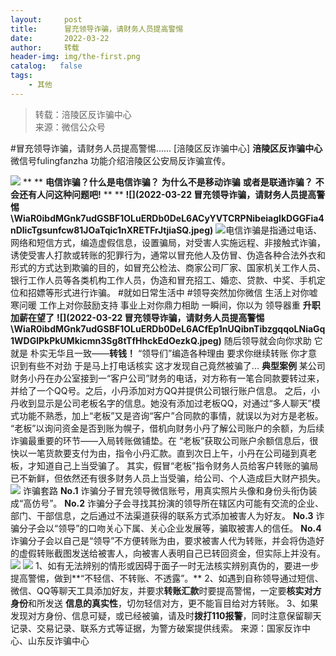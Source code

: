 ```yaml
---
layout:     post
title:      冒充领导诈骗，请财务人员提高警惕
date:       2022-03-22
author:     转载
header-img: img/the-first.png
catalog:   false
tags:
    - 其他
---
```


<blockquote><p>转载：涪陵区反诈骗中心<br>
来源：微信公众号</p></blockquote>

#冒充领导诈骗，请财务人员提高警惕......
[涪陵区反诈骗中心]
**涪陵区反诈骗中心**
微信号fulingfanzha
功能介绍涪陵区公安局反诈骗宣传。

![]({{site.baseurl}}/postimg/Y82ERHRJuDQOQA7sAJzke5sQnPxKAv0z1EkLibmhqJq6tMK85EvdOWwiaa2GiakVtXFY13dsSsrmhQxpGJeI0icu7A.jpeg)
**
**
**电信诈骗？什么是电信诈骗？**
**为什么不是移动诈骗**
**或者是联通诈骗？**
**不会还有人问这种问题吧!**
**
**
**![](2022-03-22
冒充领导诈骗，请财务人员提高警惕\\WiaR0ibdMGnk7udGSBF1OLuERDb0DeL6ACyYVTCRPNibeiagIkDGGFia4nDlicTgsunfcw81JOaTqic1nXRETFrJtjiaSQ.jpeg)**
![]({{site.baseurl}}/postimg/WiaR0ibdMGnk7udGSBF1OLuERDb0DeL6ACJrY0fDqeXa2hb55ibLwJS4U87vGyLYxBvDMRhm7WcE0P7Ad5UBlCrjQ.jpeg)电信诈骗是指通过电话、网络和短信方式，编造虚假信息，设置骗局，对受害人实施远程、非接触式诈骗，诱使受害人打款或转账的犯罪行为，通常以冒充他人及仿冒、伪造各种合法外衣和形式的方式达到欺骗的目的，如冒充公检法、商家公司厂家、国家机关工作人员、银行工作人员等各类机构工作人员，伪造和冒充招工、婚恋、贷款、中奖、手机定位和招嫖等形式进行诈骗。
#就如日常生活中
#领导突然加你微信
生活上对你嘘寒问暖
工作上对你鼓励支持
事业上对你鼎力相助
一瞬间，你以为
领导器重
**升职加薪在望了**
**![](2022-03-22
冒充领导诈骗，请财务人员提高警惕\\WiaR0ibdMGnk7udGSBF1OLuERDb0DeL6ACfEp1nUQibnTibzgqqoLNiaGq1WDGlPkPkUMkicmn3Sg8tTfHhckEdOezkQ.jpeg)**
随后领导就会向你求助
它就是
朴实无华且一致——**转钱！**
“领导们”编造各种理由
要求你继续转账
你才意识到有些不对劲
于是马上打电话核实
这才发现自己竟然被骗了...
**典型案例**
某公司财务小丹在办公室接到一“客户公司”财务的电话，对方称有一笔合同款要转过来，并给了一个QQ号。之后，小丹添加对方QQ并提供公司银行账户信息。
之后，小丹收到显示是公司老板名字的信息。她没有添加过老板QQ，对通过“多人聊天”模式功能不熟悉，加上“老板”又是咨询“客户”合同款的事情，就误以为对方是老板。
“老板”以询问资金是否到账为幌子，借机向财务小丹了解公司账户的余额，为后续诈骗最重要的环节——入局转账做铺垫。在
“老板”获取公司账户余额信息后，很快以一笔货款要支付为由，指令小丹汇款。直到次日上午，小丹在公司碰到真老板，才知道自己上当受骗了。
其实，假冒“老板”指令财务人员给客户转账的骗局已不新鲜，但依然还有很多财务人员上当受骗，给公司、个人造成巨大财产损失。
![]({{site.baseurl}}/postimg/ldFaBNSkvHjWAJXvDKMXv6G5WJHoSnNKZ8XqnYOTN5OPA8xHLDprngT0e8Cym6ae99s13vE5EtrNibKZfDWrRHA.gif)
诈骗套路
**No.1**
诈骗分子冒充领导微信账号，用真实照片头像和身份头衔伪装成“高仿号”。
**No.2**
诈骗分子会寻找其扮演的领导所在辖区内可能有交流的企业、部门、干部信息，之后通过不法渠道获得的联系方式添加被害人为好友。
**No.3**
诈骗分子会以“领导”的口吻关心下属、关心企业发展等，骗取被害人的信任。
**No.4**
诈骗分子会以自己是“领导”不方便转账为由，要求被害人代为转账，并会将伪造好的虚假转账截图发送给被害人，向被害人表明自己已转回资金，但实际上并没有。
![]({{site.baseurl}}/postimg/ldFaBNSkvHjWAJXvDKMXv6G5WJHoSnNKZ8XqnYOTN5OPA8xHLDprngT0e8Cym6ae99s13vE5EtrNibKZfDWrRHA.gif)
![]({{site.baseurl}}/postimg/WiaR0ibdMGnk7udGSBF1OLuERDb0DeL6AC75ktpVTr4AUCibZMchOxGzlkt6DcIWxKVTMeMFJOEPDa0VAY6AbjXicQ.jpeg)
1、如有无法辨别的情形或因碍于面子一时无法核实辨别真伪的，要进一步提高警惕，做到**“不轻信、不转账、不透露”。**
2、如遇到自称领导通过短信、微信、QQ等聊天工具添加好友，并要求**转账汇款**时要提高警惕，一定要**核实对方身份**和所发送
**信息的真实性**，切勿轻信对方，更不能盲目给对方转账。
3、如果发现对方身份、信息可疑，或已经被骗，请及时**拨打110报警**，同时注意保留聊天记录、交易记录、联系方式等证据，为警方破案提供线索。
来源：国家反诈中心、山东反诈骗中心
